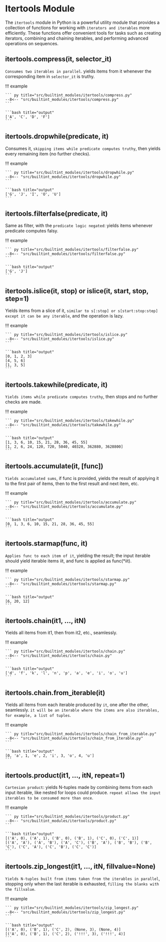 # Itertools Module

The `itertools` module in Python is a powerful utility module that provides a collection of functions for working with `iterators and iterables` more efficiently. These functions offer convenient tools for tasks such as creating iterators, combining and chaining iterables, and performing advanced operations on sequences.

## itertools.compress(it, selector_it)

`Consumes two iterables in parallel`. yields items from it whenever the corresponding item in `selector_it` is truthy.

!!! example

    ``` py title="src/builtint_modules/itertools/compress.py"
    --8<-- "src/builtint_modules/itertools/compress.py"
    ```

    ```bash title="output"
    ['A', 'C', 'D', 'F']
    ```

## itertools.dropwhile(predicate, it)

Consumes it, `skipping items while predicate computes truthy`, then yields every remaining item (no further checks).

!!! example

    ``` py title="src/builtint_modules/itertools/dropwhile.py"
    --8<-- "src/builtint_modules/itertools/dropwhile.py"
    ```

    ```bash title="output"
    ['G', 'J', 'I', 'O', 'U']
    ```

## itertools.filterfalse(predicate, it)

Same as filter, with the `predicate logic negated`: yields items whenever predicate computes falsy.

!!! example

    ``` py title="src/builtint_modules/itertools/filterfalse.py"
    --8<-- "src/builtint_modules/itertools/filterfalse.py"
    ```

    ```bash title="output"
    ['G', 'J']
    ```

## itertools.islice(it, stop) or islice(it, start, stop, step=1)

Yields items from a slice of it, `similar to s[:stop] or s[start:stop:step] except it can be any iterable`, and the operation is lazy.

!!! example

    ``` py title="src/builtint_modules/itertools/islice.py"
    --8<-- "src/builtint_modules/itertools/islice.py"
    ```

    ```bash title="output"
    [0, 1, 2, 3]
    [4, 5, 6]
    [1, 3, 5]
    ```

## itertools.takewhile(predicate, it)

`Yields items while predicate computes truthy`, then stops and no further checks are made.

!!! example

    ``` py title="src/builtint_modules/itertools/takewhile.py"
    --8<-- "src/builtint_modules/itertools/takewhile.py"
    ```

    ```bash title="output"
    [1, 3, 6, 10, 15, 21, 28, 36, 45, 55]
    [1, 2, 6, 24, 120, 720, 5040, 40320, 362880, 3628800]
    ```

## itertools.accumulate(it, [func])

`Yields accumulated sums`, if func is provided, yields the result of applying it to the first pair of items, then to the first result and next item, etc.

!!! example

    ``` py title="src/builtint_modules/itertools/accumulate.py"
    --8<-- "src/builtint_modules/itertools/accumulate.py"
    ```

    ```bash title="output"
    [0, 1, 3, 6, 10, 15, 21, 28, 36, 45, 55]
    ```

## itertools.starmap(func, it)

`Applies func to each item of it`, yielding the result; the input iterable should yield iterable items iit, and func is applied as func(*iit).

!!! example

    ``` py title="src/builtint_modules/itertools/starmap.py"
    --8<-- "src/builtint_modules/itertools/starmap.py"
    ```

    ```bash title="output"
    [6, 20, 12]
    ```

## itertools.chain(it1, …, itN)

Yields all items from it1, then from it2, etc., seamlessly.

!!! example

    ``` py title="src/builtint_modules/itertools/chain.py"
    --8<-- "src/builtint_modules/itertools/chain.py"
    ```

    ```bash title="output"
    ['d', 'f', 'k', 'l', 'n', 'p', 'a', 'e', 'i', 'o', 'u']
    ```

## itertools.chain.from_iterable(it)

Yields all items from each iterable produced by `it`, one after the other, seamlessly. `it will be an iterable where the items are also iterables, for example, a list of tuples`.

!!! example

    ``` py title="src/builtint_modules/itertools/chain_from_iterable.py"
    --8<-- "src/builtint_modules/itertools/chain_from_iterable.py"
    ```

    ```bash title="output"
    [0, 'a', 1, 'e', 2, 'i', 3, 'o', 4, 'u']
    ```

## itertools.product(it1, …, itN, repeat=1)

`Cartesian product`: yields N-tuples made by combining items from each input iterable, like nested for loops could produce. `repeat allows the input iterables to be consumed more than once`.

!!! example

    ``` py title="src/builtint_modules/itertools/product.py"
    --8<-- "src/builtint_modules/itertools/product.py"
    ```

    ```bash title="output"
    [('A', 0), ('A', 1), ('B', 0), ('B', 1), ('C', 0), ('C', 1)]
    [('A', 'A'), ('A', 'B'), ('A', 'C'), ('B', 'A'), ('B', 'B'), ('B', 'C'), ('C', 'A'), ('C', 'B'), ('C', 'C')]
    ```

## itertools.zip_longest(it1, …, itN, fillvalue=None)

`Yields N-tuples built from items taken from the iterables in parallel`, stopping only when the last iterable is exhausted, `filling the blanks with the fillvalue`.

!!! example

    ``` py title="src/builtint_modules/itertools/zip_longest.py"
    --8<-- "src/builtint_modules/itertools/zip_longest.py"
    ```

    ```bash title="output"
    [('A', 0), ('B', 1), ('C', 2), (None, 3), (None, 4)]
    [('A', 0), ('B', 1), ('C', 2), ('!!!', 3), ('!!!', 4)]
    ```
